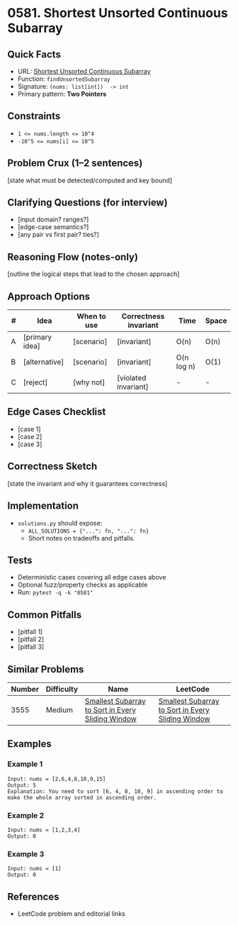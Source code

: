 # 0581. Shortest Unsorted Continuous Subarray

## Quick Facts

- URL:
  [Shortest Unsorted Continuous Subarray](https://leetcode.com/problems/shortest-unsorted-continuous-subarray/)
- Function: `findUnsortedSubarray`
- Signature: `(nums: list[int])  -> int`
- Primary pattern: **Two Pointers**

## Constraints

- `1 <= nums.length <= 10^4`
- `-10^5 <= nums[i] <= 10^5`

## Problem Crux (1–2 sentences)

[state what must be detected/computed and key bound]

## Clarifying Questions (for interview)

- [input domain? ranges?]
- [edge-case semantics?]
- [any pair vs first pair? ties?]

## Reasoning Flow (notes-only)

[outline the logical steps that lead to the chosen approach]

## Approach Options

| #   | Idea           | When to use | Correctness invariant | Time       | Space |
| --- | -------------- | ----------- | --------------------- | ---------- | ----- |
| A   | [primary idea] | [scenario]  | [invariant]           | O(n)       | O(n)  |
| B   | [alternative]  | [scenario]  | [invariant]           | O(n log n) | O(1)  |
| C   | [reject]       | [why not]   | [violated invariant]  | -          | -     |

## Edge Cases Checklist

- [case 1]
- [case 2]
- [case 3]

## Correctness Sketch

[state the invariant and why it guarantees correctness]

## Implementation

- `solutions.py` should expose:
    - `ALL_SOLUTIONS = {"...": fn, "...": fn}`
    - Short notes on tradeoffs and pitfalls.

## Tests

- Deterministic cases covering all edge cases above
- Optional fuzz/property checks as applicable
- Run: `pytest -q -k "0581"`

## Common Pitfalls

- [pitfall 1]
- [pitfall 2]
- [pitfall 3]

## Similar Problems

| Number | Difficulty | Name                                                                                                                     | LeetCode                                                                                                                              |
| ------ | ---------- | ------------------------------------------------------------------------------------------------------------------------ | ------------------------------------------------------------------------------------------------------------------------------------- |
| 3555   | Medium     | [Smallest Subarray to Sort in Every Sliding Window](../3555-smallest-subarray-to-sort-in-every-sliding-window/readme.md) | [Smallest Subarray to Sort in Every Sliding Window](https://leetcode.com/problems/smallest-subarray-to-sort-in-every-sliding-window/) |

## Examples

### Example 1

```text
Input: nums = [2,6,4,8,10,9,15]
Output: 5
Explanation: You need to sort [6, 4, 8, 10, 9] in ascending order to make the whole array sorted in ascending order.
```

### Example 2

```text
Input: nums = [1,2,3,4]
Output: 0
```

### Example 3

```text
Input: nums = [1]
Output: 0
```

## References

- LeetCode problem and editorial links
